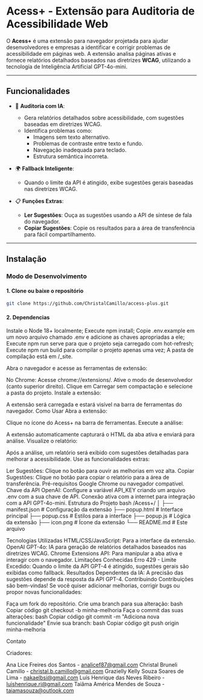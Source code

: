 # Acess+ - Extensão para Auditoria de Acessibilidade Web

O **Acess+** é uma extensão para navegador projetada para ajudar desenvolvedores e empresas a identificar e corrigir problemas de acessibilidade em páginas web. A extensão analisa páginas ativas e fornece relatórios detalhados baseados nas diretrizes **WCAG**, utilizando a tecnologia de Inteligência Artificial GPT-4o-mini.

---

## **Funcionalidades**

- 🤖 **Auditoria com IA**:
  - Gera relatórios detalhados sobre acessibilidade, com sugestões baseadas em diretrizes WCAG.
  - Identifica problemas como:
    - Imagens sem texto alternativo.
    - Problemas de contraste entre texto e fundo.
    - Navegação inadequada para teclado.
    - Estrutura semântica incorreta.

- 🌍 **Fallback Inteligente**:
  - Quando o limite da API é atingido, exibe sugestões gerais baseadas nas diretrizes WCAG.

- 📋 **Funções Extras**:
  - **Ler Sugestões**: Ouça as sugestões usando a API de síntese de fala do navegador.
  - **Copiar Sugestões**: Copie os resultados para a área de transferência para fácil compartilhamento.

---

## **Instalação**

### **Modo de Desenvolvimento**

#### 1. **Clone ou baixe o repositório**

```bash
git clone https://github.com/ChristalCamillo/access-plus.git

```

#### 2. **Dependencias**

Instale o Node 18+ localmente;
Execute npm install;
Copie .env.example em um novo arquivo chamado .env e adicione as chaves apropriadas a ele;
Execute npm run serve para que o projeto seja carregado com hot-refresh;
Execute npm run build para compilar o projeto apenas uma vez;
A pasta de compilação está em /_site.

Abra o navegador e acesse as ferramentas de extensão:

No Chrome:
Acesse chrome://extensions/.
Ative o modo de desenvolvedor (canto superior direito).
Clique em Carregar sem compactação e selecione a pasta do projeto.
Instale a extensão:

A extensão será carregada e estará visível na barra de ferramentas do navegador.
Como Usar
Abra a extensão:

Clique no ícone do Acess+ na barra de ferramentas.
Execute a análise:

A extensão automaticamente capturará o HTML da aba ativa e enviará para análise.
Visualize o relatório:

Após a análise, um relatório será exibido com sugestões detalhadas para melhorar a acessibilidade.
Use as funcionalidades extras:

Ler Sugestões: Clique no botão para ouvir as melhorias em voz alta.
Copiar Sugestões: Clique no botão para copiar o relatório para a área de transferência.
Pré-requisitos
Google Chrome ou navegador compatível.
Chave da API OpenAI:
Configure a variável API_KEY criando um arquivo .env com a sua chave de API.
Conexão ativa com a internet para integração com a API GPT-4o-mini.
Estrutura do Projeto
bash
/Acess+/
│
├── manifest.json        # Configuração da extensão
├── popup.html           # Interface principal
├── popup.css            # Estilos para a interface
├── popup.js             # Lógica da extensão
├── icon.png             # Ícone da extensão
└── README.md            # Este arquivo

Tecnologias Utilizadas
HTML/CSS/JavaScript: Para a interface da extensão.
OpenAI GPT-4o: IA para geração de relatórios detalhados baseados nas diretrizes WCAG.
Chrome Extensions API: Para manipular a aba ativa e interagir com o navegador.
Limitações Conhecidas
Erro 429 - Limite Excedido:
Quando o limite da API GPT-4 é atingido, sugestões gerais são exibidas como fallback.
Resultados Dependentes da IA:
A precisão das sugestões depende da resposta da API GPT-4.
Contribuindo
Contribuições são bem-vindas! Se você quiser adicionar melhorias, corrigir bugs ou propor novas funcionalidades:

Faça um fork do repositório.
Crie uma branch para sua alteração:
bash
Copiar código
git checkout -b minha-melhoria
Faça o commit das suas alterações:
bash
Copiar código
git commit -m "Adiciona nova funcionalidade"
Envie sua branch:
bash
Copiar código
git push origin minha-melhoria

Contato

Criadores:

Ana Lice Freires dos Santos - <analicef87@gmail.com>
Christal Bruneli Camillo - <christal.b.camillo@gmail.com>
Grazielly Kelly Souza Soares de Lima - <nakaelbsi@gmail.com>
Luís Henrique das Neves Ribeiro - <luishenrique.rj@gmail.com>
Taiãma América Mendes de Souza - <taiamasouza@outlook.com>
